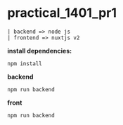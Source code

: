 # practical_1401_pr1
```
| backend => node js
| frontend => nuxtjs v2
```

**install dependencies:**
```
npm install
```

**backend**
```
npm run backend
```

**front**
```
npm run backend
```

